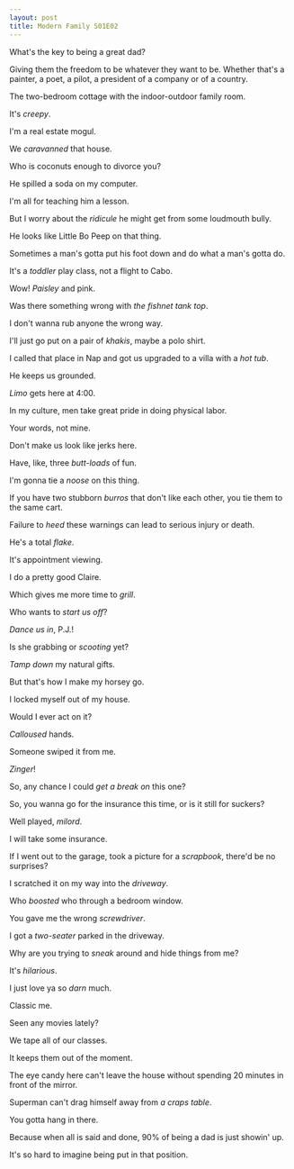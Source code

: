 ```yaml
---
layout: post
title: Modern Family S01E02
---
```

What's the key to being a great dad?

Giving them the freedom to be whatever they want to be. Whether that's a painter, a poet, a pilot, a president of a company or of a country.

The two-bedroom cottage with the indoor-outdoor family room.

It's _creepy_.

I'm a real estate mogul.

We _caravanned_ that house.

Who is coconuts enough to divorce you?

He spilled a soda on my computer.

I'm all for teaching him a lesson.

But I worry about the _ridicule_ he might get from some loudmouth bully.

He looks like Little Bo Peep on that thing.

Sometimes a man's gotta put his foot down and do what a man's gotta do.

It's a _toddler_ play class, not a flight to Cabo.

Wow! _Paisley_ and pink.

Was there something wrong with _the fishnet tank top_.

I don't wanna rub anyone the wrong way.

I'll just go put on a pair of _khakis_, maybe a polo shirt.

I called that place in Nap and got us upgraded to a villa with a _hot tub_.

He keeps us grounded.

_Limo_ gets here at 4:00.

In my culture, men take great pride in doing physical labor.

Your words, not mine.

Don't make us look like jerks here.

Have, like, three _butt-loads_ of fun.

I'm gonna tie a _noose_ on this thing.

If you have two stubborn _burros_ that don't like each other, you tie them to the same cart.

Failure to _heed_ these warnings can lead to serious injury or death.

He's a total _flake_.

It's appointment viewing.

I do a pretty good Claire.

Which gives me more time to _grill_.

Who wants to _start us off_?

_Dance us in_, P.J.!

Is she grabbing or _scooting_ yet?

_Tamp down_ my natural gifts.

But that's how I make my horsey go.

I locked myself out of my house.

Would I ever act on it?

_Calloused_ hands.

Someone swiped it from me.

_Zinger_!

So, any chance I could _get a break on_ this one?

So, you wanna go for the insurance this time, or is it still for suckers?

Well played, _milord_.

I will take some insurance.

If I went out to the garage, took a picture for a _scrapbook_, there'd be no surprises?

I scratched it on my way into the _driveway_.

Who _boosted_ who through a bedroom window.

You gave me the wrong _screwdriver_.

I got a _two-seater_ parked in the driveway.

Why are you trying to _sneak_ around and hide things from me?

It's _hilarious_.

I just love ya so _darn_ much.

Classic me.

Seen any movies lately?

We tape all of our classes.

It keeps them out of the moment.

The eye candy here can't leave the house without spending 20 minutes in front of the mirror.

Superman can't drag himself away from _a craps table_.

You gotta hang in there.

Because when all is said and done, 90% of being a dad is just showin' up.

It's so hard to imagine being put in that position.


